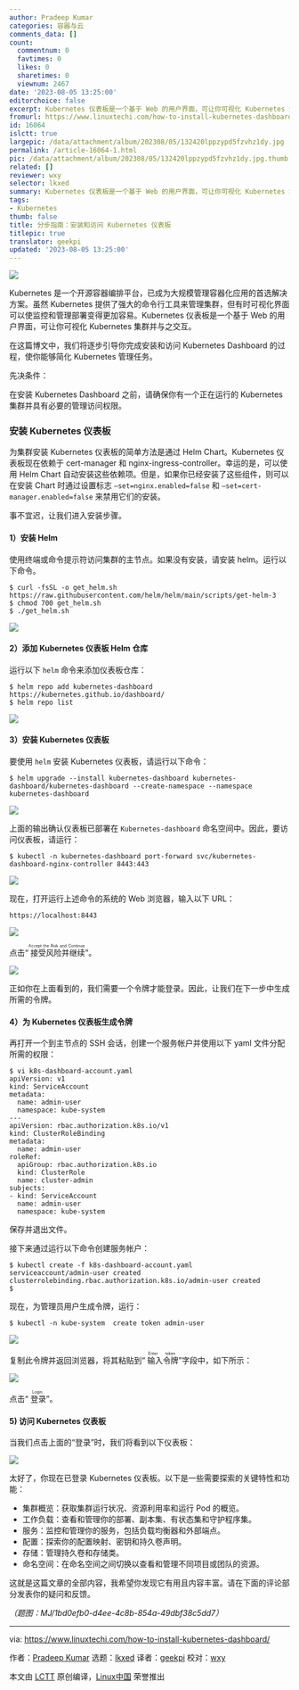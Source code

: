 ```yaml
---
author: Pradeep Kumar
categories: 容器与云
comments_data: []
count:
  commentnum: 0
  favtimes: 0
  likes: 0
  sharetimes: 0
  viewnum: 2467
date: '2023-08-05 13:25:00'
editorchoice: false
excerpt: Kubernetes 仪表板是一个基于 Web 的用户界面，可让你可视化 Kubernetes 集群并与之交互。
fromurl: https://www.linuxtechi.com/how-to-install-kubernetes-dashboard/
id: 16064
islctt: true
largepic: /data/attachment/album/202308/05/132420lppzypd5fzvhz1dy.jpg
permalink: /article-16064-1.html
pic: /data/attachment/album/202308/05/132420lppzypd5fzvhz1dy.jpg.thumb.jpg
related: []
reviewer: wxy
selector: lkxed
summary: Kubernetes 仪表板是一个基于 Web 的用户界面，可让你可视化 Kubernetes 集群并与之交互。
tags:
- Kubernetes
thumb: false
title: 分步指南：安装和访问 Kubernetes 仪表板
titlepic: true
translator: geekpi
updated: '2023-08-05 13:25:00'
---
```


![](/data/attachment/album/202308/05/132420lppzypd5fzvhz1dy.jpg)


Kubernetes 是一个开源容器编排平台，已成为大规模管理容器化应用的首选解决方案。虽然 Kubernetes 提供了强大的命令行工具来管理集群，但有时可视化界面可以使监控和管理部署变得更加容易。Kubernetes 仪表板是一个基于 Web 的用户界面，可让你可视化 Kubernetes 集群并与之交互。


在这篇博文中，我们将逐步引导你完成安装和访问 Kubernetes Dashboard 的过程，使你能够简化 Kubernetes 管理任务。


先决条件：


在安装 Kubernetes Dashboard 之前，请确保你有一个正在运行的 Kubernetes 集群并具有必要的管理访问权限。


### 安装 Kubernetes 仪表板


为集群安装 Kubernetes 仪表板的简单方法是通过 Helm Chart。Kubernetes 仪表板现在依赖于 cert-manager 和 nginx-ingress-controller。幸运的是，可以使用 Helm Chart 自动安装这些依赖项。但是，如果你已经安装了这些组件，则可以在安装 Chart 时通过设置标志 `–set=nginx.enabled=false` 和 `–set=cert-manager.enabled=false` 来禁用它们的安装。


事不宜迟，让我们进入安装步骤。


#### 1）安装 Helm


使用终端或命令提示符访问集群的主节点。如果没有安装，请安装 helm。运行以下命令。



```
$ curl -fsSL -o get_helm.sh https://raw.githubusercontent.com/helm/helm/main/scripts/get-helm-3
$ chmod 700 get_helm.sh
$ ./get_helm.sh

```

![](/data/attachment/album/202308/05/132634jkxyu30q7e5f4yag.jpg)


#### 2）添加 Kubernetes 仪表板 Helm 仓库


运行以下 `helm` 命令来添加仪表板仓库：



```
$ helm repo add kubernetes-dashboard https://kubernetes.github.io/dashboard/
$ helm repo list

```

![](/data/attachment/album/202308/05/132647y2ujt0weyw2wzyw0.jpg)


#### 3）安装 Kubernetes 仪表板


要使用 `helm` 安装 Kubernetes 仪表板，请运行以下命令：



```
$ helm upgrade --install kubernetes-dashboard kubernetes-dashboard/kubernetes-dashboard --create-namespace --namespace kubernetes-dashboard

```

![](/data/attachment/album/202308/05/132701x38u3xfh8rr9bf12.jpg)


上面的输出确认仪表板已部署在 `Kubernetes-dashboard` 命名空间中。因此，要访问仪表板，请运行：



```
$ kubectl -n kubernetes-dashboard port-forward svc/kubernetes-dashboard-nginx-controller 8443:443

```

![](/data/attachment/album/202308/05/132718jwzb95iippcwlp6h.jpg)


现在，打开运行上述命令的系统的 Web 浏览器，输入以下 URL：



```
https://localhost:8443

```

![](/data/attachment/album/202308/05/132730qjqkxmnzeekkxq7x.jpg)


点击“<ruby> 接受风险并继续 <rt>  Accept the Risk and Continue </rt></ruby>”。


![](/data/attachment/album/202308/05/132744mveh1zb5vhgx50wb.jpg)


正如你在上面看到的，我们需要一个令牌才能登录。因此，让我们在下一步中生成所需的令牌。


#### 4）为 Kubernetes 仪表板生成令牌


再打开一个到主节点的 SSH 会话，创建一个服务帐户并使用以下 yaml 文件分配所需的权限：



```
$ vi k8s-dashboard-account.yaml
apiVersion: v1
kind: ServiceAccount
metadata:
  name: admin-user
  namespace: kube-system
---
apiVersion: rbac.authorization.k8s.io/v1
kind: ClusterRoleBinding
metadata:
  name: admin-user
roleRef:
  apiGroup: rbac.authorization.k8s.io
  kind: ClusterRole
  name: cluster-admin
subjects:
- kind: ServiceAccount
  name: admin-user
  namespace: kube-system

```

保存并退出文件。


接下来通过运行以下命令创建服务帐户：



```
$ kubectl create -f k8s-dashboard-account.yaml
serviceaccount/admin-user created
clusterrolebinding.rbac.authorization.k8s.io/admin-user created
$

```

现在，为管理员用户生成令牌，运行：



```
$ kubectl -n kube-system  create token admin-user

```

![](/data/attachment/album/202308/05/132804eojycd99cdjjzicy.jpg)


复制此令牌并返回浏览器，将其粘贴到“<ruby> 输入令牌 <rt>  Enter token </rt></ruby>”字段中，如下所示：


![](/data/attachment/album/202308/05/132812khmmk9qzm8ffh39c.jpg)


点击“<ruby> 登录 <rt>  Login </rt></ruby>”。


#### 5) 访问 Kubernetes 仪表板


当我们点击上面的“登录”时，我们将看到以下仪表板：


![](/data/attachment/album/202308/05/132838vrp3epbp0hobphpo.jpg)


太好了，你现在已登录 Kubernetes 仪表板。以下是一些需要探索的关键特性和功能：


* 集群概览：获取集群运行状况、资源利用率和运行 Pod 的概览。
* 工作负载：查看和管理你的部署、副本集、有状态集和守护程序集。
* 服务：监控和管理你的服务，包括负载均衡器和外部端点。
* 配置：探索你的配置映射、密钥和持久卷声明。
* 存储：管理持久卷和存储类。
* 命名空间：在命名空间之间切换以查看和管理不同项目或团队的资源。


这就是这篇文章的全部内容，我希望你发现它有用且内容丰富。请在下面的评论部分发表你的疑问和反馈。


*（题图：MJ/1bd0efb0-d4ee-4c8b-854a-49dbf38c5dd7）*




---


via: <https://www.linuxtechi.com/how-to-install-kubernetes-dashboard/>


作者：[Pradeep Kumar](https://www.linuxtechi.com/author/pradeep/) 选题：[lkxed](https://github.com/lkxed/) 译者：[geekpi](https://github.com/geekpi) 校对：[wxy](https://github.com/wxy)


本文由 [LCTT](https://github.com/LCTT/TranslateProject) 原创编译，[Linux中国](https://linux.cn/) 荣誉推出